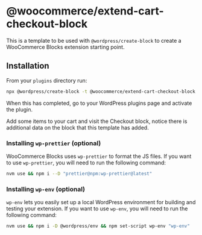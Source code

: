 # @woocommerce/extend-cart-checkout-block

This is a template to be used with `@wordpress/create-block` to create a WooCommerce Blocks extension starting point.

## Installation

From your `plugins` directory run:

```sh
npx @wordpress/create-block -t @woocommerce/extend-cart-checkout-block your_extension_name
```

When this has completed, go to your WordPress plugins page and activate the plugin.

Add some items to your cart and visit the Checkout block, notice there is additional data on the block that this template has added.

### Installing `wp-prettier` (optional)

WooCommerce Blocks uses `wp-prettier` to format the JS files. If you want to use `wp-prettier`, you will need to run the following command:

```sh
nvm use && npm i --D "prettier@npm:wp-prettier@latest"
```

### Installing `wp-env` (optional)

`wp-env` lets you easily set up a local WordPress environment for building and testing your extension. If you want to use `wp-env`, you will need to run the following command:

```sh
nvm use && npm i -D @wordpress/env && npm set-script wp-env "wp-env"
```
